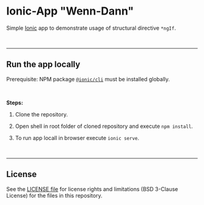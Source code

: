 # Ionic-App "Wenn-Dann" #

Simple [Ionic](https://ionicframework.com) app to demonstrate usage of structural directive `*ngIf`.

<br>

----
## Run the app locally ##

Prerequisite: NPM package [`@ionic/cli`](https://www.npmjs.com/package/@ionic/cli) must be installed globally.

<br>

**Steps:**

1. Clone the repository.

2. Open shell in root folder of cloned repository and execute `npm install`.

3. To run app locall in browser execute `ionic serve`.


<br>

----
## License ##

See the [LICENSE file](LICENSE.md) for license rights and limitations (BSD 3-Clause License) for the files in this repository.
